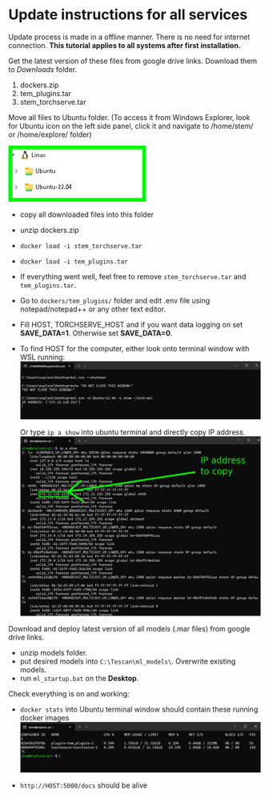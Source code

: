 # Update instructions for all services

Update process is made in a offline manner. There is no need for internet connection.
**This tutorial applies to all systems after first installation.**

Get the latest version of these files from google drive links. Download them to *Downloads* folder.

1. dockers.zip
2. tem_plugins.tar
3. stem_torchserve.tar

Move all files to Ubuntu folder. (To access it from Windows Explorer, look for Ubuntu icon on the left side panel, click it and navigate to /home/stem/ or /home/explore/ folder)

![alt text](assets/explorer.png)

- copy all downloaded files into this folder
- unzip dockers.zip
- `docker load -i stem_torchserve.tar`
- `docker load -i tem_plugins.tar`
- If everything went well, feel free to remove `stem_torchserve.tar` and `tem_plugins.tar`.
- Go to `dockers/tem_plugins/` folder and edit .env file using notepad/notepad++ or any other text editor.
- Fill HOST, TORCHSERVE_HOST and if you want data logging on set **SAVE_DATA=1**. Otherwise set **SAVE_DATA=0**.
- To find HOST for the computer, either look onto terminal window with WSL running:
  ![alt text](assets/ip_show.png)

  Or type `ip a show` into ubuntu terminal and directly copy IP address.
  ![alt text](assets/ip_a_show.png)

Download and deploy latest version of all models (.mar files) from google drive links.
- unzip models folder.
- put desired models into `C:\Tescan\ml_models\`. Overwrite existing models.
- run `ml_startup.bat` on the **Desktop**.

Check everything is on and working:
- `docker stats` into Ubuntu terminal window should contain these running docker images
  ![alt text](assets/docker_stats.png)

- `http://HOST:5000/docs` should be alive
